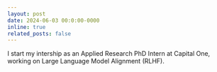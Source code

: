 ```yaml
---
layout: post
date: 2024-06-03 00:0:00-0000
inline: true
related_posts: false
---
```


I start my intership as an Applied Research PhD Intern at Capital One, working on Large Language Model Alignment (RLHF).